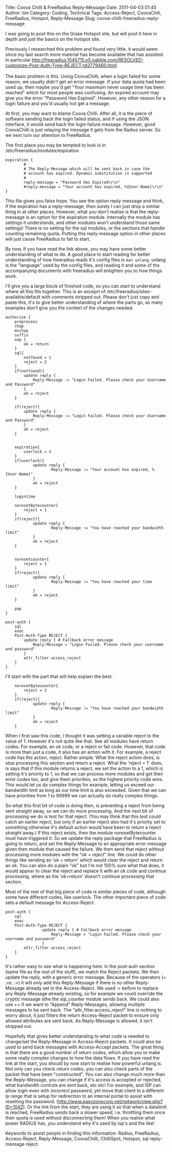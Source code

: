 Title: Coova Chilli & FreeRadius Reply-Message
Date: 2011-04-03 01:45
Author: tim
Category: Coding, Technical
Tags: Access-Reject, CoovaChili, FreeRadius, Hotspot, Reply-Message
Slug: coova-chilli-freeradius-reply-message

I was going to post this on the Grase Hotspot site, but will post it
here in depth and just the basics on the hotspot site.

Previously I researched this problem and found very little, it would
seem since my last search more material has become available that has
assisted. In particular
[http://freeradius.1045715.n5.nabble.com/RESOLVED-customize-Post-Auth-Type-REJECT-td2779460.html  
][]  
The basic problem is this. Using CoovaChilli, when a login failed for
some reason, we usually didn't get an error message. If your data quota
had been used up, then maybe you'd get "Your maximum never usage time
has been reached" which for most people was confusing. An expired
account may give you the error "Password Has Expired". However, any
other reason for a login failure and you'd usually not get a message.

At first, you may want to blame Coova Chilli. After all, it is the piece
of software sending back the login failed status, and if using the JSON
interface, it would send back the login failure message. However, good
CoovaChilli is just relaying the message it gets from the Radius server.
So we next turn our attention to FreeRadius.

The first place you may be tempted to look is in
/etc/freeradius/modules/expiration

~~~~ {escaped="true" lang="ini"}
expiration {
        #
        # The Reply-Message which will be sent back in case the
        # account has expired. Dynamic substitution is supported
        #
        reply-message = "Password Has Expired\r\n" 
        #reply-message = "Your account has expired, %{User-Name}\r\n"
}
~~~~

This file gives you false hope. You see the option reply-message and
think, if the expiration has a reply-message, then surely I can just
drop a similar thing in at other places. However, what you don't realise
is that the reply-message is an option for the expiration module.
Internally the module has settings it understands, and other modules
won't understand those same settings! There is no setting for the sql
modules, or the sections that handle counting remaining quota. Putting
this reply-message option in other places will just cause FreeRadius to
fail to start.

By now, if you have read the link above, you may have some better
understanding of what to do. A good place to start reading for better
understanding of how freeradius reads it's config files is `man unlang`.
unlang is the "language" used by the config files, and reading it and
some of the accompanying documents with freeradius will enlighten you to
how things work.

I'll give you a large block of finished code, so you can start to
understand where all this fits together. This is an exceprt of
/etc/freeradius/sites-available/default with comments stripped out.
Please don't just copy and paste this, it's to give better understanding
of where the parts go, as many examples don't give you the context of
the changes needed.

~~~~ {escaped="true" lang="ini"}
authorize {
    preprocess
    chap
    mschap
    suffix
    eap {
        ok = return
    }
    sql{
        notfound = 1
        reject = 2
    }
    if(notfound){
        update reply {
            Reply-Message := "Login Failed. Please check your Username and Password"
        }
        ok = reject
    }
    
    if(reject){
        update reply {
            Reply-Message := "Login Failed. Please check your Username and Password"
        }
        ok = reject
    }   


    expiration{
        userlock = 1
    }
    if(userlock){
            update reply {
                    Reply-Message := "Your account has expired, %{User-Name}"
            }
            ok = reject
    }
    
    logintime

    noresetBytecounter{
        reject = 1
    }
    if(reject){
            update reply {
                    Reply-Message := "You have reached your bandwidth limit"
            }
            ok = reject
    }

    
    noresetcounter{
        reject = 1
    }
    if(reject){
            update reply {
                    Reply-Message := "You have reached your time limit"
            }
            ok = reject
    }

    pap
}

post-auth {
    sql
    exec
    Post-Auth-Type REJECT {
        update reply { # Fallback error message
            Reply-Message = "Login Failed. Please check your username and password"
        }
        attr_filter.access_reject
    }
}
~~~~

I'll start with the part that will help explain the best.

~~~~ {escaped="true" lang="ini"}
    noresetBytecounter{
        reject = 1
    }
    if(reject){
            update reply {
                    Reply-Message := "You have reached your bandwidth limit"
            }
            ok = reject
    }
~~~~

When I first saw this code, I thought it was setting a variable reject
to the value of 1. However it's not quite like that. See all modules
have return codes. For example, an ok code, or a reject or fail code.
However, that code is more than just a code, it also has an action with
it. For example, a reject code has the action, reject. Rather simple.
What the reject action does, is stop processing this section and return
a reject. What the 'reject = 1' does, is says that if this module
returns a reject, we set the action to a 1, which is setting it's
priority to 1, so that we can process more modules and get their error
codes too, and give them priorities, so the highest priority code wins.
This would let us do complex things for example, letting us exceed our
bandwidth limit as long as our time limit is also exceeded. Given that
we can have priorities from 1 to 99999 we can actually do really complex
things.

So what this first bit of code is doing then, is preventing a reject
from being sent straight away, so we can do more processing. And the
next bit of processing we do is test for that reject. (You may think
that this test could catch an earlier reject, but only if an earlier
reject also had it's priority set to something otherwise it's default
action would have been to return a reject straight away.) If this reject
exists, then the module noresetBytecounter must have triggered it. So we
update the reply package that FreeRadius is going to return, and set the
Reply-Message to an appropriate error message given then module that
caused the failure. We then send that reject without processing more
modules with the "ok = reject" line. We could do other things like
sending an 'ok = return' which would clear the reject and return an ok.
You can also do a plain "ok" but I'm not 100% sure what that does, it
would appear to clear the reject and replace it with an ok code and
continue processing, where as the 'ok=return' doesn't continue
processing that section.

Most of the rest of that big piece of code is similar pieces of code,
although some have different codes, like userlock. The other important
piece of code sets a default message for Access-Reject.

~~~~ {escaped="true" lang="ini"}
post-auth {
    sql
    exec
    Post-Auth-Type REJECT {
                update reply { # Fallback error message
                    Reply-Message = "Login Failed. Please check your username and password"
                }
        attr_filter.access_reject
    }
}
~~~~

It's rather easy to see what is happening here. In the post-auth section
(same file as the rest of the stuff), we match the Reject packets. We
then update the reply, with a generic error message. Because of the
operators (= .vs. :=) it will only add this Reply-Message if there is no
other Reply-Message already set in the Access-Reject. We used := before
to replace any Reply-Message already existing, so for example we could
override the cryptic message sthe the sql\_counter module sends back. We
could also use += if we want to "Append" Reply-Messages, allowing
multiple messages to be sent back. The "attr\_filter.access\_reject"
line is nothing to worry about, it just filters the return Access-Reject
packet to ensure only allowed attributes are sent back. As Reply-Message
is allowed, it isn't stripped out.

Hopefully that gives better understanding to what code is needed to
change/set the Reply-Message in Access-Reject packets. It could also be
used to send back messages with Access-Accept packets. The great thing
is that there are a good number of return codes, which allow you to make
some really complex changes to how the data flows. If you have read the
link at the start, you should by now start to realise how powerful
unlang is. Not only can you check return codes, you can also check parts
of the packet that have been "constructed". You can also change much
more than the Reply-Message, you can change if it's access is accepted
or rejected, what bandwidth controls are sent back, etc etc! For
example, and ISP can allow login even with incorrect password, yet move
that client to a different ip range that is setup for redirection to an
internal portal to assist with resetting the password.
(<http://www.easyzonecorp.net/network/view.php?ID=1042>). Or the link
from the start, they are using it so that when a datalimit is reached,
FreeRadius sends back a slower speed, i.e. throttling them once their
quota is used without disconnecting them! When you realise what power
RADIUS has, you understand why it's used by isp's and the like!

Keywords to assist people in finding this information. Radius,
FreeRadius, Access-Reject, Reply-Message, CoovaChilli, ChilliSpot,
Hotspot, sql reply-message reject

  [http://freeradius.1045715.n5.nabble.com/RESOLVED-customize-Post-Auth-Type-REJECT-td2779460.html  
 ]: http://freeradius.1045715.n5.nabble.com/RESOLVED-customize-Post-Auth-Type-REJECT-td2779460.html
